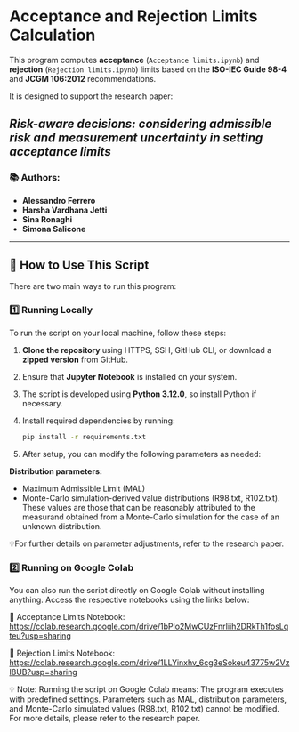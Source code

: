 # Acceptance and Rejection Limits Calculation

This program computes **acceptance** (`Acceptance limits.ipynb`) and **rejection** (`Rejection limits.ipynb`) limits based on the **ISO-IEC Guide 98-4** and **JCGM 106:2012** recommendations.

It is designed to support the research paper:

## *Risk-aware decisions: considering admissible risk and measurement uncertainty in setting acceptance limits*  

### 📚 Authors:  
- **Alessandro Ferrero**  
- **Harsha Vardhana Jetti**  
- **Sina Ronaghi**  
- **Simona Salicone**  

---

## 📌 How to Use This Script  

There are two main ways to run this program:

### 1️⃣ Running Locally  

To run the script on your local machine, follow these steps:

1. **Clone the repository** using HTTPS, SSH, GitHub CLI, or download a **zipped version** from GitHub.  
2. Ensure that **Jupyter Notebook** is installed on your system.  
3. The script is developed using **Python 3.12.0**, so install Python if necessary.  
4. Install required dependencies by running:

   ```sh
   pip install -r requirements.txt
5. After setup, you can modify the following parameters as needed:

**Distribution parameters:**
- Maximum Admissible Limit (MAL)
- Monte-Carlo simulation-derived value distributions (R98.txt, R102.txt). These values are those that can be reasonably attributed to the measurand obtained from a Monte-Carlo simulation for the case of an unknown distribution.

💡For further details on parameter adjustments, refer to the research paper.

### 2️⃣ Running on Google Colab
You can also run the script directly on Google Colab without installing anything. Access the respective notebooks using the links below:

📌 Acceptance Limits Notebook: https://colab.research.google.com/drive/1bPlo2MwCUzFnrIiih2DRkTh1fosLqteu?usp=sharing

📌 Rejection Limits Notebook: https://colab.research.google.com/drive/1LLYinxhv_6cg3eSokeu43775w2VzI8UB?usp=sharing

💡 Note: Running the script on Google Colab means:
The program executes with predefined settings.
Parameters such as MAL, distribution parameters, and Monte-Carlo simulated values (R98.txt, R102.txt) cannot be modified.
For more details, please refer to the research paper.
